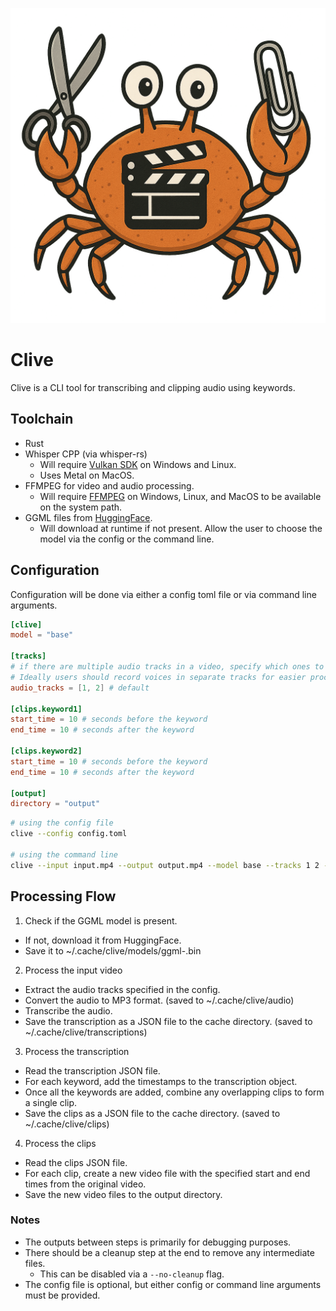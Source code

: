 <p align="center">
  <img src="assets/logo.png" alt="Clive Logo" />
  <h1>Clive</h1>
  <p>Clive is a CLI tool for transcribing and clipping audio using keywords.</p>
</p>

## Toolchain

- Rust
- Whisper CPP (via whisper-rs)
  - Will require [Vulkan SDK](https://www.lunarg.com/vulkan-sdk/) on Windows and Linux.
  - Uses Metal on MacOS.
- FFMPEG for video and audio processing.
  - Will require [FFMPEG](https://ffmpeg.org/download.html) on Windows, Linux, and MacOS to be available on the system path.
- GGML files from [HuggingFace](https://huggingface.co/ggerganov/whisper.cpp/tree/main).
  - Will download at runtime if not present. Allow the user to choose the model via the config or the command line.

## Configuration

Configuration will be done via either a config toml file or via command line arguments.

```toml
[clive]
model = "base"

[tracks]
# if there are multiple audio tracks in a video, specify which ones to use.
# Ideally users should record voices in separate tracks for easier processing.
audio_tracks = [1, 2] # default 

[clips.keyword1]
start_time = 10 # seconds before the keyword
end_time = 10 # seconds after the keyword

[clips.keyword2]
start_time = 10 # seconds before the keyword
end_time = 10 # seconds after the keyword

[output]
directory = "output"
```

```bash
# using the config file
clive --config config.toml

# using the command line
clive --input input.mp4 --output output.mp4 --model base --tracks 1 2 --clips keyword1 keyword2 keyword3 # default for CLI is 30 seconds before and after the keyword
```

## Processing Flow

1. Check if the GGML model is present.

- If not, download it from HuggingFace.
- Save it to ~/.cache/clive/models/ggml-<model-name>.bin

2. Process the input video

- Extract the audio tracks specified in the config.
- Convert the audio to MP3 format. (saved to ~/.cache/clive/audio)
- Transcribe the audio.
- Save the transcription as a JSON file to the cache directory. (saved to ~/.cache/clive/transcriptions)

3. Process the transcription

- Read the transcription JSON file.
- For each keyword, add the timestamps to the transcription object.
- Once all the keywords are added, combine any overlapping clips to form a single clip.
- Save the clips as a JSON file to the cache directory. (saved to ~/.cache/clive/clips)

4. Process the clips

- Read the clips JSON file.
- For each clip, create a new video file with the specified start and end times from the original video.
- Save the new video files to the output directory.

### Notes

- The outputs between steps is primarily for debugging purposes.
- There should be a cleanup step at the end to remove any intermediate files.
  - This can be disabled via a `--no-cleanup` flag.
- The config file is optional, but either config or command line arguments must be provided.
